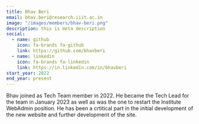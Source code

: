 ```yaml
---
title: Bhav Beri
email: bhav.beri@research.iiit.ac.in
image: "/images/members/bhav-beri.png"
description: this is meta description
social:
  - name: github
    icon: fa-brands fa-github
    link: https://github.com/bhavberi
  - name: linkedin
    icon: fa-brands fa-linkedin
    link: https://in.linkedin.com/in/bhavberi
start_year: 2022
end_year: present
---
```


Bhav joined as Tech Team member in 2022. He became the Tech Lead for the team in January 2023 as well as was the one to restart the Institute WebAdmin position. He has been a crtitical part in the initial development of the new website and further development of the site.
